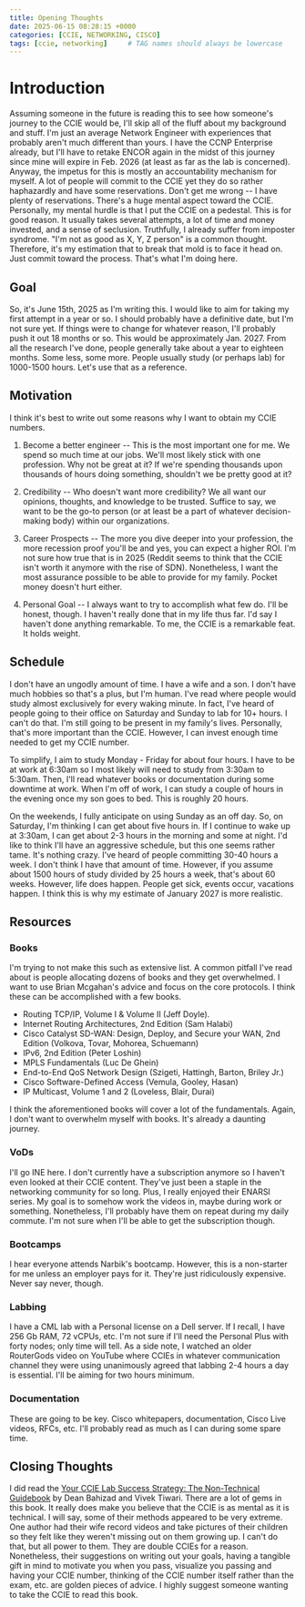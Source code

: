 ```yaml
---
title: Opening Thoughts
date: 2025-06-15 08:28:15 +0000
categories: [CCIE, NETWORKING, CISCO]
tags: [ccie, networking]     # TAG names should always be lowercase
---
```


# Introduction

Assuming someone in the future is reading this to see how someone's journey to the CCIE would be, I'll skip all of the fluff about my background and stuff. I'm just an average Network Engineer with experiences that probably aren't much different than yours. I have the CCNP Enterprise already, but I'll have to retake ENCOR again in the midst of this journey since mine will expire in Feb. 2026 (at least as far as the lab is concerned). Anyway, the impetus for this is mostly an accountability mechanism for myself. A lot of people will commit to the CCIE yet they do so rather haphazardly and have some reservations. Don't get me wrong -- I have plenty of reservations. There's a huge mental aspect toward the CCIE. Personally, my mental hurdle is that I put the CCIE on a pedestal. This is for good reason. It usually takes several attempts, a lot of time and money invested, and a sense of seclusion. Truthfully, I already suffer from imposter syndrome. "I'm not as good as X, Y, Z person" is a common thought. Therefore, it's my estimation that to break that mold is to face it head on. Just commit toward the process. That's what I'm doing here.

## Goal

So, it's June 15th, 2025 as I'm writing this. I would like to aim for taking my first attempt in a year or so. I should probably have a definitive date, but I'm not sure yet. If things were to change for whatever reason, I'll probably push it out 18 months or so. This would be approximately Jan. 2027. From all the research I've done, people generally take about a year to eighteen months. Some less, some more. People usually study (or perhaps lab) for 1000-1500 hours. Let's use that as a reference.

## Motivation

I think it's best to write out some reasons why I want to obtain my CCIE numbers.

1. Become a better engineer -- This is the most important one for me. We spend so much time at our jobs. We'll most likely stick with one profession. Why not be great at it? If we're spending thousands upon thousands of hours doing something, shouldn't we be pretty good at it?

2. Credibility -- Who doesn't want more credibility? We all want our opinions, thoughts, and knowledge to be trusted. Suffice to say, we want to be the go-to person (or at least be a part of whatever decision-making body) within our organizations.

3. Career Prospects -- The more you dive deeper into your profession, the more recession proof you'll be and yes, you can expect a higher ROI. I'm not sure how true that is in 2025 (Reddit seems to think that the CCIE isn't worth it anymore with the rise of SDN). Nonetheless, I want the most assurance possible to be able to provide for my family. Pocket money doesn't hurt either.

4. Personal Goal -- I always want to try to accomplish what few do. I'll be honest, though. I haven't really done that in my life thus far. I'd say I haven't done anything remarkable. To me, the CCIE is a remarkable feat. It holds weight.

## Schedule

I don't have an ungodly amount of time. I have a wife and a son. I don't have much hobbies so that's a plus, but I'm human. I've read where people would study almost exclusively for every waking minute. In fact, I've heard of people going to their office on Saturday and Sunday to lab for 10+ hours. I can't do that. I'm still going to be present in my family's lives. Personally, that's more important than the CCIE. However, I can invest enough time needed to get my CCIE number. 

To simplify, I aim to study Monday - Friday for about four hours. I have to be at work at 6:30am so I most likely will need to study from 3:30am to 5:30am. Then, I'll read whatever books or documentation during some downtime at work. When I'm off of work, I can study a couple of hours in the evening once my son goes to bed. This is roughly 20 hours. 

On the weekends, I fully anticipate on using Sunday as an off day. So, on Saturday, I'm thinking I can get about five hours in. If I continue to wake up at 3:30am, I can get about 2-3 hours in the morning and some at night. I'd like to think I'll have an aggressive schedule, but this one seems rather tame. It's nothing crazy. I've heard of people committing 30-40 hours a week. I don't think I have that amount of time. However, if you assume about 1500 hours of study divided by 25 hours a week, that's about 60 weeks. However, life does happen. People get sick, events occur, vacations happen. I think this is why my estimate of January 2027 is more realistic. 

## Resources

### Books

I'm trying to not make this such as extensive list. A common pitfall I've read about is people allocating dozens of books and they get overwhelmed. I want to use Brian Mcgahan's advice and focus on the core protocols. I think these can be accomplished with a few books.

- Routing TCP/IP, Volume I & Volume II (Jeff Doyle).
- Internet Routing Architectures, 2nd Edition (Sam Halabi)
- Cisco Catalyst SD-WAN: Design, Deploy, and Secure your WAN, 2nd Edition (Volkova, Tovar, Mohorea, Schuemann)
- IPv6, 2nd Edition (Peter Loshin)
- MPLS Fundamentals (Luc De Ghein)
- End-to-End QoS Network Design (Szigeti, Hattingh, Barton, Briley Jr.)
- Cisco Software-Defined Access (Vemula, Gooley, Hasan)
- IP Multicast, Volume 1 and 2 (Loveless, Blair, Durai)

I think the aforementioned books will cover a lot of the fundamentals. Again, I don't want to overwhelm myself with books. It's already a daunting journey.

### VoDs

I'll go INE here. I don't currently have a subscription anymore so I haven't even looked at their CCIE content. They've just been a staple in the networking community for so long. Plus, I really enjoyed their ENARSI series. My goal is to somehow work the videos in, maybe during work or something. Nonetheless, I'll probably have them on repeat during my daily commute. I'm not sure when I'll be able to get the subscription though.

### Bootcamps

I hear everyone attends Narbik's bootcamp. However, this is a non-starter for me unless an employer pays for it. They're just ridiculously expensive. Never say never, though. 

### Labbing

I have a CML lab with a Personal license on a Dell server. If I recall, I have 256 Gb RAM, 72 vCPUs, etc. I'm not sure if I'll need the Personal Plus with forty nodes; only time will tell. As a side note, I watched an older RouterGods video on YouTube where CCIEs in whatever communication channel they were using unanimously agreed that labbing 2-4 hours a day is essential. I'll be aiming for two hours minimum.

### Documentation

These are going to be key. Cisco whitepapers, documentation, Cisco Live videos, RFCs, etc. I'll probably read as much as I can during some spare time.

## Closing Thoughts

I did read the [Your CCIE Lab Success Strategy: The Non-Technical Guidebook](https://www.amazon.com/Your-CCIE-Success-Strategy-Non-Technical/dp/1470103168) by Dean Bahizad and Vivek Tiwari. There are a lot of gems in this book. It really does make you believe that the CCIE is as mental as it is technical. I will say, some of their methods appeared to be very extreme. One author had their wife record videos and take pictures of their children so they felt like they weren't missing out on them growing up. I can't do that, but all power to them. They are double CCIEs for a reason. Nonetheless, their suggestions on writing out your goals, having a tangible gift in mind to motivate you when you pass, visualize you passing and having your CCIE number, thinking of the CCIE number itself rather than the exam, etc. are golden pieces of advice. I highly suggest someone wanting to take the CCIE to read this book. 